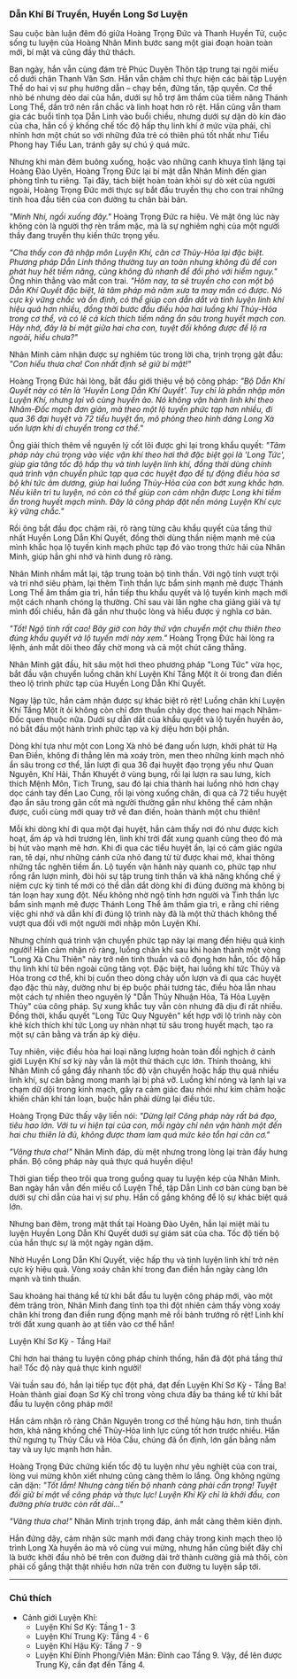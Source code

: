 ### Dẫn Khí Bí Truyền, Huyền Long Sơ Luyện


Sau cuộc bàn luận đêm đó giữa Hoàng Trọng Đức và Thanh Huyền Tử, cuộc sống tu luyện của Hoàng Nhân Minh bước sang một giai đoạn hoàn toàn mới, bí mật và cũng đầy thử thách.

Ban ngày, hắn vẫn cùng đám trẻ Phúc Duyên Thôn tập trung tại ngôi miếu cổ dưới chân Thanh Vân Sơn. Hắn vẫn chăm chỉ thực hiện các bài tập Luyện Thể do hai vị sư phụ hướng dẫn – chạy bền, đứng tấn, tập quyền. Cơ thể nhỏ bé nhưng dẻo dai của hắn, dưới sự hỗ trợ âm thầm của tiềm năng Thánh Long Thể, dần trở nên rắn chắc và linh hoạt hơn rõ rệt. Hắn cũng vẫn tham gia các buổi tĩnh tọa Dẫn Linh vào buổi chiều, nhưng dưới sự dặn dò kín đáo của cha, hắn cố ý khống chế tốc độ hấp thụ linh khí ở mức vừa phải, chỉ nhỉnh hơn một chút so với những đứa trẻ có thiên phú tốt nhất như Tiểu Phong hay Tiểu Lan, tránh gây sự chú ý quá mức.

Nhưng khi màn đêm buông xuống, hoặc vào những canh khuya tĩnh lặng tại Hoàng Đào Uyên, Hoàng Trọng Đức lại bí mật dẫn Nhân Minh đến gian phòng tĩnh tu riêng. Tại đây, tách biệt hoàn toàn khỏi sự dò xét của người ngoài, Hoàng Trọng Đức mới thực sự bắt đầu truyền thụ cho con trai những tinh hoa đầu tiên của con đường tu chân bài bản.

_"Minh Nhi, ngồi xuống đây."_ Hoàng Trọng Đức ra hiệu. Vẻ mặt ông lúc này không còn là người thợ rèn trầm mặc, mà là sự nghiêm nghị của một người thầy đang truyền thụ kiến thức trọng yếu.

_"Cha thấy con đã nhập môn Luyện Khí, căn cơ Thủy-Hỏa lại đặc biệt. Phương pháp Dẫn Linh thông thường tuy an toàn nhưng không đủ để con phát huy hết tiềm năng, cũng không đủ nhanh để đối phó với hiểm nguy."_ Ông nhìn thẳng vào mắt con trai. _"Hôm nay, ta sẽ truyền cho con một bộ Dẫn Khí Quyết đặc biệt, là tâm pháp mà năm xưa ta may mắn có được. Nó cực kỳ vững chắc và ổn định, có thể giúp con dẫn dắt và tinh luyện linh khí hiệu quả hơn nhiều, đồng thời bước đầu điều hòa hai luồng khí Thủy-Hỏa trong cơ thể, và có lẽ cả kích thích tiềm năng ẩn sâu trong huyết mạch con. Hãy nhớ, đây là bí mật giữa hai cha con, tuyệt đối không được để lộ ra ngoài, hiểu chưa?"_

Nhân Minh cảm nhận được sự nghiêm túc trong lời cha, trịnh trọng gật đầu: _"Con hiểu thưa cha! Con nhất định sẽ giữ bí mật!"_

Hoàng Trọng Đức hài lòng, bắt đầu giới thiệu về bộ công pháp: _"Bộ Dẫn Khí Quyết này có tên là 'Huyền Long Dẫn Khí Quyết'. Tuy chỉ là phần nhập môn Luyện Khí, nhưng lại vô cùng huyền ảo. Nó không vận hành linh khí theo Nhâm-Đốc mạch đơn giản, mà theo một lộ tuyến phức tạp hơn nhiều, đi qua 36 đại huyệt và 72 tiểu huyệt ẩn, mô phỏng theo hình dáng Long Xà uốn lượn khi di chuyển trong cơ thể."_

Ông giải thích thêm về nguyên lý cốt lõi được ghi lại trong khẩu quyết: _"Tâm pháp này chú trọng vào việc vận khí theo hơi thở đặc biệt gọi là 'Long Tức', giúp gia tăng tốc độ hấp thụ và tinh luyện linh khí, đồng thời dùng chính quá trình vận chuyển phức tạp qua các huyệt đạo để tự động điều hòa sơ bộ khí tức âm dương, giúp hai luồng Thủy-Hỏa của con bớt xung khắc hơn. Nếu kiên trì tu luyện, nó còn có thể giúp con cảm nhận được Long khí tiềm ẩn trong huyết mạch mình. Đây là công pháp đặt nền móng Luyện Khí cực kỳ vững chắc."_

Rồi ông bắt đầu đọc chậm rãi, rõ ràng từng câu khẩu quyết của tầng thứ nhất Huyền Long Dẫn Khí Quyết, đồng thời dùng thần niệm mạnh mẽ của mình khắc họa lộ tuyến kinh mạch phức tạp đó vào trong thức hải của Nhân Minh, giúp hắn ghi nhớ và hình dung rõ ràng.

Nhân Minh nhắm mắt lại, tập trung toàn bộ tinh thần. Với ngộ tính vượt trội và trí nhớ siêu phàm, lại thêm Tinh thần lực bẩm sinh mạnh mẽ được Thánh Long Thể âm thầm gia trì, hắn tiếp thu khẩu quyết và lộ tuyến kinh mạch mới một cách nhanh chóng lạ thường. Chỉ sau vài lần nghe cha giảng giải và tự mình đối chiếu, hắn đã gần như thuộc lòng và hiểu được ý nghĩa cơ bản.

_"Tốt! Ngộ tính rất cao! Bây giờ con hãy thử vận chuyển một chu thiên theo đúng khẩu quyết và lộ tuyến mới này xem."_ Hoàng Trọng Đức hài lòng ra lệnh, ánh mắt dõi theo đầy chờ mong và cả một chút căng thẳng.

Nhân Minh gật đầu, hít sâu một hơi theo phương pháp "Long Tức" vừa học, bắt đầu vận chuyển luồng chân khí Luyện Khí Tầng Một ít ỏi trong đan điền theo lộ trình phức tạp của Huyền Long Dẫn Khí Quyết.

Ngay lập tức, hắn cảm nhận được sự khác biệt rõ rệt! Luồng chân khí Luyện Khí Tầng Một ít ỏi không còn chỉ đơn thuần chảy dọc theo hai mạch Nhâm-Đốc quen thuộc nữa. Dưới sự dẫn dắt của khẩu quyết và lộ tuyến huyền ảo, nó bắt đầu một hành trình phức tạp và kỳ diệu hơn bội phần.

Dòng khí tựa như một con Long Xà nhỏ bé đang uốn lượn, khởi phát từ Hạ Đan Điền, không đi thẳng lên mà xoáy tròn, men theo những kinh mạch nhỏ ẩn sâu trong cơ thể, lần lượt đi qua 36 đại huyệt đạo trọng yếu như Quan Nguyên, Khí Hải, Thần Khuyết ở vùng bụng, rồi lại lượn ra sau lưng, kích thích Mệnh Môn, Tích Trung, sau đó lại chia thành hai luồng nhỏ hơn chạy dọc cánh tay đến Lao Cung, rồi lại vòng xuống chân, đi qua cả 72 tiểu huyệt đạo ẩn sâu trong gân cốt mà người thường gần như không thể cảm nhận được, cuối cùng mới quay trở về đan điền, hoàn thành một chu thiên!

Mỗi khi dòng khí đi qua một đại huyệt, hắn cảm thấy nơi đó như được kích hoạt, ấm áp và hơi trương lên, linh khí trời đất xung quanh cũng theo đó mà bị hút vào mạnh mẽ hơn. Khi đi qua các tiểu huyệt ẩn, lại có cảm giác ngứa ran, tê dại, như những cánh cửa nhỏ đang từ từ được khai mở, khai thông những tắc nghẽn tiềm ẩn. Lộ tuyến vận hành này quanh co, phức tạp như rồng rắn lượn mình, đòi hỏi sự tập trung tinh thần và khả năng khống chế ý niệm cực kỳ tinh tế mới có thể dẫn dắt dòng khí đi đúng đường mà không bị tán loạn hay xung đột. Nếu không nhờ ngộ tính hơn người và Tinh thần lực bẩm sinh mạnh mẽ được Thánh Long Thể âm thầm gia trì, e rằng chỉ riêng việc ghi nhớ và dẫn khí đi đúng lộ trình này đã là một thử thách không thể vượt qua đối với một người mới nhập môn Luyện Khí.

Nhưng chính quá trình vận chuyển phức tạp này lại mang đến hiệu quả kinh người! Hắn cảm nhận rõ ràng, luồng chân khí sau khi hoàn thành một vòng "Long Xà Chu Thiên" này trở nên tinh thuần và cô đọng hơn hẳn, tốc độ hấp thụ linh khí từ bên ngoài cũng tăng vọt. Đặc biệt, hai luồng khí tức Thủy và Hỏa trong cơ thể, khi bị cuốn theo dòng chảy uốn lượn và đi qua các huyệt đạo đặc thù này, dường như bị ép buộc phải tương tác, điều hòa lẫn nhau một cách tự nhiên theo nguyên lý "Dẫn Thủy Nhuận Hỏa, Tá Hỏa Luyện Thủy" của công pháp. Sự xung khắc tuy vẫn còn nhưng đã dịu đi rất nhiều. Đồng thời, khẩu quyết "Long Tức Quy Nguyên" kết hợp với lộ trình này còn khẽ kích thích khí tức Long uy nhàn nhạt từ sâu trong huyết mạch, tạo ra một sự cân bằng và trấn áp kỳ diệu.

Tuy nhiên, việc điều hòa hai loại năng lượng hoàn toàn đối nghịch ở cảnh giới Luyện Khí sơ kỳ này vẫn là một thử thách cực lớn. Thỉnh thoảng, khi Nhân Minh cố gắng đẩy nhanh tốc độ vận chuyển hoặc hấp thụ quá nhiều linh khí, sự cân bằng mong manh lại bị phá vỡ. Luồng khí nóng và lạnh lại va chạm dữ dội trong kinh mạch, gây ra cảm giác đau nhói như kim châm hoặc khiến chân khí tán loạn, buộc hắn phải dừng lại điều tức.

Hoàng Trọng Đức thấy vậy liền nói: _"Dừng lại! Công pháp này rất bá đạo, tiêu hao lớn. Với tu vi hiện tại của con, mỗi ngày chỉ nên vận hành một đến hai chu thiên là đủ, không được tham lam quá mức kẻo tổn hại căn cơ."_

_"Vâng thưa cha!"_ Nhân Minh đáp, dù mệt nhưng trong lòng lại tràn đầy hưng phấn. Bộ công pháp này quả thực quá huyền diệu!

Thời gian tiếp theo trôi qua trong guồng quay tu luyện kép của Nhân Minh. Ban ngày hắn vẫn đến miếu cổ Luyện Thể, tập Dẫn Linh cơ bản cùng bạn bè dưới sự chỉ dẫn của hai vị sư phụ. Hắn cố gắng không để lộ sự khác biệt quá lớn.

Nhưng ban đêm, trong mật thất tại Hoàng Đào Uyên, hắn lại miệt mài tu luyện Huyền Long Dẫn Khí Quyết dưới sự giám sát của cha. Tốc độ tiến bộ của hắn thực sự là một ngày ngàn dặm.

Nhờ Huyền Long Dẫn Khí Quyết, việc hấp thụ và tinh luyện linh khí trở nên cực kỳ hiệu quả. Vòng xoáy chân khí trong đan điền hắn ngày càng lớn mạnh và tinh thuần.

Sau khoảng hai tháng kể từ khi bắt đầu tu luyện công pháp mới, vào một đêm trăng tròn, Nhân Minh đang tĩnh tọa thì đột nhiên cảm thấy vòng xoáy chân khí trong đan điền rung động mạnh mẽ rồi bành trướng rõ rệt! Linh khí trời đất xung quanh ào ạt tiến vào cơ thể hắn!

Luyện Khí Sơ Kỳ - Tầng Hai!

Chỉ hơn hai tháng tu luyện công pháp chính thống, hắn đã đột phá tầng thứ hai! Tốc độ này quả thực kinh người!

Vài tuần sau đó, hắn lại tiếp tục đột phá, đạt đến Luyện Khí Sơ Kỳ - Tầng Ba! Hoàn thành giai đoạn Sơ Kỳ chỉ trong vòng chưa đầy ba tháng kể từ khi bắt đầu tu luyện công pháp mới!

Hắn cảm nhận rõ ràng Chân Nguyên trong cơ thể hùng hậu hơn, tinh thuần hơn, khả năng khống chế Thủy-Hỏa linh lực cũng tốt hơn trước nhiều. Hắn thử ngưng tụ Thủy Cầu và Hỏa Cầu, chúng đã ổn định, lớn gần bằng nắm tay và uy lực mạnh hơn hẳn.

Hoàng Trọng Đức chứng kiến tốc độ tu luyện như yêu nghiệt của con trai, lòng vui mừng khôn xiết nhưng cũng càng thêm lo lắng. Ông không ngừng căn dặn: _"Tốt lắm! Nhưng càng tiến bộ nhanh càng phải cẩn trọng! Tuyệt đối giữ bí mật về công pháp và thực lực! Luyện Khí Kỳ chỉ là khởi đầu, con đường phía trước còn rất dài..."_

_"Vâng thưa cha!"_ Nhân Minh trịnh trọng đáp, ánh mắt càng thêm kiên định. 

Hắn đứng dậy, cảm nhận sức mạnh mới đang chảy trong kinh mạch theo lộ trình Long Xà huyền ảo mà vô cùng vui mừng, nhưng hắn cũng biết đây chỉ là bước khởi đầu nhỏ bé trên con đường dài trở thành cường giả mà thôi, còn phải cố gắng thật thật nhiều hơn nữa trên con đường tu luyện sắp tới.


---

### Chú thích
- Cảnh giới Luyện Khí:
    -   Luyện Khí Sơ Kỳ: Tầng 1 - 3
    -   Luyện Khí Trung Kỳ: Tầng 4 - 6
    -   Luyện Khí Hậu Kỳ: Tầng 7 - 9
    -   Luyện Khí Đỉnh Phong/Viên Mãn: Đỉnh cao Tầng 9. Vậy, để lên được Trung Kỳ, cần đạt đến Tầng 4.

